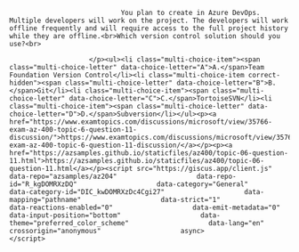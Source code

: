 <p class="card-text">
							
								You plan to create in Azure DevOps. Multiple developers will work on the project. The developers will work offline frequently and will require access to the full project history while they are offline.<br>Which version control solution should you use?<br>
							
						</p><ul><li class="multi-choice-item"><span class="multi-choice-letter" data-choice-letter="A">A.</span>Team Foundation Version Control</li><li class="multi-choice-item correct-hidden"><span class="multi-choice-letter" data-choice-letter="B">B.</span>Git</li><li class="multi-choice-item"><span class="multi-choice-letter" data-choice-letter="C">C.</span>TortoiseSVN</li><li class="multi-choice-item"><span class="multi-choice-letter" data-choice-letter="D">D.</span>Subversion</li></ul><p><a href="https://www.examtopics.com/discussions/microsoft/view/35766-exam-az-400-topic-6-question-11-discussion/">https://www.examtopics.com/discussions/microsoft/view/35766-exam-az-400-topic-6-question-11-discussion/</a></p><p><a href="https://azsamples.github.io/staticfiles/az400/topic-06-question-11.html">https://azsamples.github.io/staticfiles/az400/topic-06-question-11.html</a></p><script src="https://giscus.app/client.js"                    data-repo="azsamples/az204"                    data-repo-id="R_kgDOMRXzDQ"                    data-category="General"                    data-category-id="DIC_kwDOMRXzDc4Cgi27"                    data-mapping="pathname"                    data-strict="1"                    data-reactions-enabled="0"                    data-emit-metadata="0"                    data-input-position="bottom"                    data-theme="preferred_color_scheme"                    data-lang="en"                    crossorigin="anonymous"                    async>                    </script>